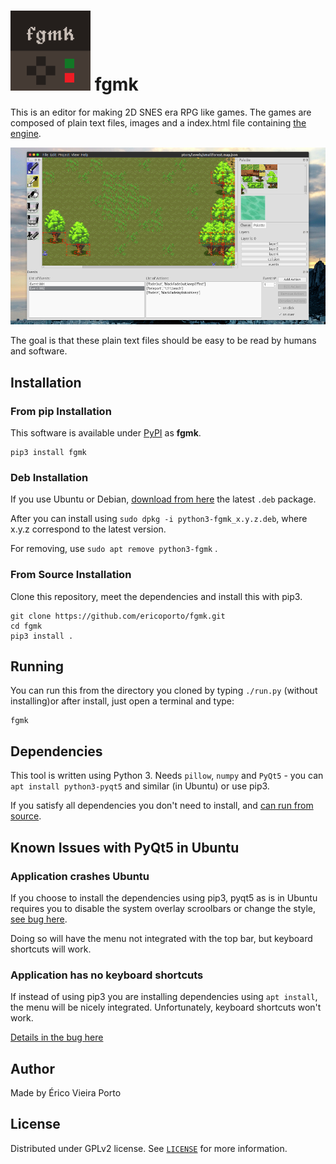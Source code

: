 ![Icon](iconTiny.png) fgmk
==========================

This is an editor for making 2D SNES era RPG like games. The games are composed
of plain text files, images and a index.html file containing [the engine](https://github.com/ericoporto/fgmkJsEngine).

![Screenshot](screenshot.png)

The goal is that these plain text files should be easy to be read by humans and
software.

Installation
------------

### From pip Installation

This software is available under [PyPI](https://pypi.python.org/pypi/fgmk)
as **fgmk**.

    pip3 install fgmk

### Deb Installation

If you use Ubuntu or Debian, [download from here](https://github.com/ericoporto/fgmk/releases)
the latest `.deb` package.

After you can install using `sudo dpkg -i python3-fgmk_x.y.z.deb`, where
x.y.z correspond to the latest version.

For removing, use `sudo apt remove python3-fgmk` .

### From Source Installation

Clone this repository, meet the dependencies and install this with pip3.

    git clone https://github.com/ericoporto/fgmk.git
    cd fgmk
    pip3 install .

Running
-------

You can run this from the directory you cloned by typing `./run.py` (without
installing)or after install, just open a terminal and type:

    fgmk


Dependencies
------------

This tool is written using Python 3. Needs `pillow`, `numpy` and `PyQt5` -
you can `apt install python3-pyqt5` and similar (in Ubuntu) or use pip3.

If you satisfy all dependencies you don't need to install, and [can run from source](#running).

Known Issues with PyQt5 in Ubuntu
---------------------------------

### Application crashes Ubuntu

If you choose to install the dependencies using pip3, pyqt5 as is in Ubuntu
requires you to disable the system overlay scroolbars or change the style,
[see bug here](https://bugs.launchpad.net/ubuntu/+source/qt4-x11/+bug/805303).

Doing so will have the menu not integrated with the top bar, but keyboard
shortcuts will work.

### Application has no keyboard shortcuts

If instead of using pip3 you are installing dependencies using `apt install`,
the menu will be nicely integrated. Unfortunately, keyboard shortcuts won't
work.

[Details in the bug here](https://bugs.launchpad.net/appmenu-qt5/+bug/1380702)

Author
------

Made by Érico Vieira Porto

License
-------

Distributed under GPLv2 license. See [`LICENSE`](LICENSE) for more information.
